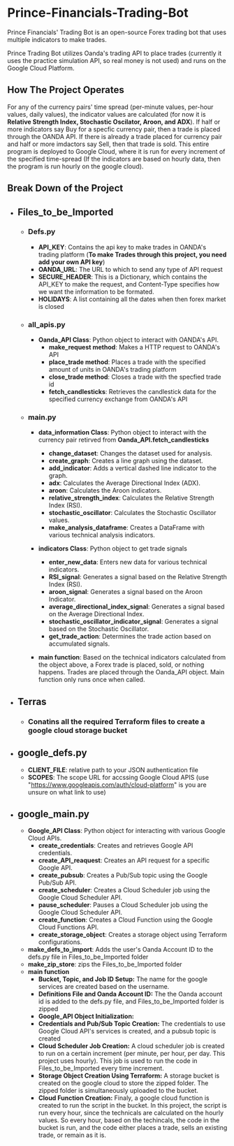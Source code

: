 # Prince-Financials-Trading-Bot

Prince Financials' Trading Bot is an open-source Forex trading bot that uses multiple indicators to make trades.

Prince Trading Bot utilizes Oanda's trading API to place trades (currently it uses the practice simulation API, so real money is not used) and runs on the Google Cloud Platform.

## How The Project Operates
For any of the currency pairs' time spread (per-minute values, per-hour values, daily values), the indicator values are calculated (for now it is **Relative Strength Index, Stochastic Oscilator, Aroon, and ADX**). If half or more indicators say Buy for a specfic currency pair, then a trade is placed through the OANDA API. If there is already a trade placed for currency pair and half or more imdactors say Sell, then that trade is sold. 
This entire program is deployed to Google Cloud, where it is run for every increment of the specified time-spread (If the indicators are based on hourly data, then the program is run hourly on the google cloud).

## Break Down of the Project
- ## Files_to_be_Imported
  - ### Defs.py
    - **API_KEY**: Contains the api key to make trades in OANDA's trading platform (**To make Trades through this project, you need add your own API key**)
    - **OANDA_URL**: The URL to which to send any type of API request
    - **SECURE_HEADER**: This is a Dictionary, which contains the API_KEY to make the request, and Content-Type specifies how we want the information to be formated.
    - **HOLIDAYS**: A list containing all the dates when then forex market is closed
   
  - ### all_apis.py
    - **Oanda_API Class**: Python object to interact with OANDA's API.
      - **make_request method**: Makes a HTTP request to OANDA's API
      - **place_trade method**: Places a trade with the specified amount of units in OANDA's trading platform
      - **close_trade method**: Closes a trade with the specfied trade id
      - **fetch_candlesticks**: Retrieves the candlestick data for the specified currency exchange from OANDA's API 

  - ### main.py
    - **data_information Class**: Python object to interact with the currency pair retirved from **Oanda_API.fetch_candlesticks**
      - **change_dataset**: Changes the dataset used for analysis.
      - **create_graph**: Creates a line graph using the dataset.
      - **add_indicator**: Adds a vertical dashed line indicator to the graph.
      - **adx**: Calculates the Average Directional Index (ADX).
      - **aroon**: Calculates the Aroon indicators.
      - **relative_strength_index**: Calculates the Relative Strength Index (RSI).
      - **stochastic_oscillator**: Calculates the Stochastic Oscillator values.
      - **make_analysis_dataframe**: Creates a DataFrame with various technical analysis indicators.
  
    - **indicators Class**: Python object to get trade signals
      - **enter_new_data**: Enters new data for various technical indicators.
      - **RSI_signal**: Generates a signal based on the Relative Strength Index (RSI).
      - **aroon_signal**: Generates a signal based on the Aroon Indicator.
      - **average_directional_index_signal**: Generates a signal based on the Average Directional Index.
      - **stochastic_oscillator_indicator_signal**: Generates a signal based on the Stochastic Oscillator.
      - **get_trade_action**: Determines the trade action based on accumulated signals.

    - **main function**: Based on the technical indicators calculated from the object above, a Forex trade is placed, sold, or nothing happens. Trades are placed through the Oanda_API object. Main function only runs once when called.
- ## Terras
  - ### Conatins all the required Terraform files to create a google cloud storage bucket
- ## google_defs.py
  - **CLIENT_FILE**: relative path to your JSON authentication file
  - **SCOPES**: The scope URL for accssing Google Cloud APIS (use "https://www.googleapis.com/auth/cloud-platform" is you are unsure on what link to use)
- ## google_main.py
  - **Google_API Class**: Python object for interacting with various Google Cloud APIs.
    - **create_credentials**: Creates and retrieves Google API credentials.
    - **create_API_reaquest**: Creates an API request for a specific Google API.
    - **create_pubsub**: Creates a Pub/Sub topic using the Google Pub/Sub API.
    - **create_scheduler**: Creates a Cloud Scheduler job using the Google Cloud Scheduler API.
    - **pause_scheduler**: Pauses a Cloud Scheduler job using the Google Cloud Scheduler API.
    - **create_function**: Creates a Cloud Function using the Google Cloud Functions API.
    - **create_storage_object**: Creates a storage object using Terraform configurations.
  - **make_defs_to_import**: Adds the user's Oanda Account ID to the defs.py file in Files_to_be_Imported folder
  - **make_zip_store**: zips the Files_to_be_Imported folder
  - **main function**
    - **Bucket, Topic, and Job ID Setup:** The name for the google services are created based on the username. 
    - **Definitions File and Oanda Account ID:** The the Oanda account id is added to the defs.py file, and Files_to_be_Imported folder is zipped
    - **Google_API Object Initialization:**
    - **Credentials and Pub/Sub Topic Creation:** The credentials to use Google Cloud API's services is created, and a pubsub topic is created
    - **Cloud Scheduler Job Creation:** A cloud scheduler job is created to run on a certain increment (per minute, per hour, per day. This project uses hourly). This job is used to run the code in Files_to_be_Imported every time increment. 
    - **Storage Object Creation Using Terraform:** A storage bucket is created on the google cloud to store the zipped folder. The zipped folder is simultaneously uploaded to the bucket. 
    - **Cloud Function Creation:** Finaly, a google cloud function is created to run the script in the bucket. In this project, the script is run every hour, since the technicals are calculated on the hourly values. So every hour, based on the techincals, the code in the bucket is run, and the code either places a trade, sells an existing trade, or remain as it is. 
